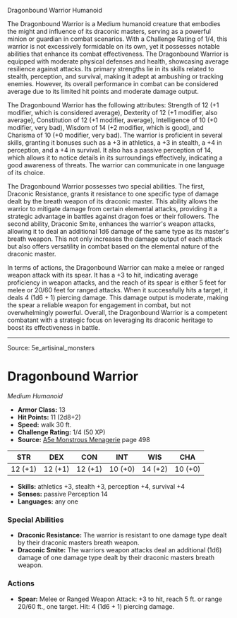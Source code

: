 <MonsterName/>Dragonbound Warrior</MonsterName>
<CreatureType/>Humanoid</CreatureType>

<summary>The Dragonbound Warrior is a Medium humanoid creature that embodies the might and influence of its draconic masters, serving as a powerful minion or guardian in combat scenarios. With a Challenge Rating of 1/4, this warrior is not excessively formidable on its own, yet it possesses notable abilities that enhance its combat effectiveness. The Dragonbound Warrior is equipped with moderate physical defenses and health, showcasing average resilience against attacks. Its primary strengths lie in its skills related to stealth, perception, and survival, making it adept at ambushing or tracking enemies. However, its overall performance in combat can be considered average due to its limited hit points and moderate damage output.</summary>

<detail>

The Dragonbound Warrior has the following attributes: Strength of 12 (+1 modifier, which is considered average), Dexterity of 12 (+1 modifier, also average), Constitution of 12 (+1 modifier, average), Intelligence of 10 (+0 modifier, very bad), Wisdom of 14 (+2 modifier, which is good), and Charisma of 10 (+0 modifier, very bad). The warrior is proficient in several skills, granting it bonuses such as a +3 in athletics, a +3 in stealth, a +4 in perception, and a +4 in survival. It also has a passive perception of 14, which allows it to notice details in its surroundings effectively, indicating a good awareness of threats. The warrior can communicate in one language of its choice.

The Dragonbound Warrior possesses two special abilities. The first, Draconic Resistance, grants it resistance to one specific type of damage dealt by the breath weapon of its draconic master. This ability allows the warrior to mitigate damage from certain elemental attacks, providing it a strategic advantage in battles against dragon foes or their followers. The second ability, Draconic Smite, enhances the warrior's weapon attacks, allowing it to deal an additional 1d6 damage of the same type as its master's breath weapon. This not only increases the damage output of each attack but also offers versatility in combat based on the elemental nature of the draconic master.

In terms of actions, the Dragonbound Warrior can make a melee or ranged weapon attack with its spear. It has a +3 to hit, indicating average proficiency in weapon attacks, and the reach of its spear is either 5 feet for melee or 20/60 feet for ranged attacks. When it successfully hits a target, it deals 4 (1d6 + 1) piercing damage. This damage output is moderate, making the spear a reliable weapon for engagement in combat, but not overwhelmingly powerful. Overall, the Dragonbound Warrior is a competent combatant with a strategic focus on leveraging its draconic heritage to boost its effectiveness in battle.</detail>



---

Source: 5e_artisinal_monsters

# Dragonbound Warrior

*Medium* *Humanoid*

- **Armor Class:** 13
- **Hit Points:** 11 (2d8+2)
- **Speed:** walk 30 ft.
- **Challenge Rating:** 1/4 (50 XP)
- **Source:** [A5e Monstrous Menagerie](https://enpublishingrpg.com/products/level-up-monstrous-menagerie-a5e) page 498

| STR | DEX | CON | INT | WIS | CHA |
| --- | --- | --- | --- | --- | --- |
| 12 (+1) | 12 (+1) | 12 (+1) | 10 (+0) | 14 (+2) | 10 (+0) |

- **Skills:** athletics +3, stealth +3, perception +4, survival +4
- **Senses:** passive Perception 14
- **Languages:** any one

### Special Abilities

- **Draconic Resistance:** The warrior is resistant to one damage type dealt by their draconic masters breath weapon.
- **Draconic Smite:** The warriors weapon attacks deal an additional (1d6) damage of one damage type dealt by their draconic masters breath weapon.

### Actions

- **Spear:** Melee or Ranged Weapon Attack: +3 to hit, reach 5 ft. or range 20/60 ft., one target. Hit: 4 (1d6 + 1) piercing damage.





